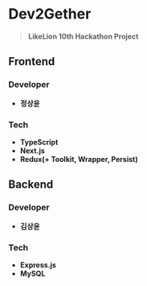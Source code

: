 # Dev2Gether
> **LikeLion 10th Hackathon Project**

## Frontend

### Developer
* **정상윤**

### Tech
* **TypeScript**
* **Next.js**
* **Redux(+ Toolkit, Wrapper, Persist)**

## Backend

### Developer
* **김상윤**

### Tech
* **Express.js**
* **MySQL**
